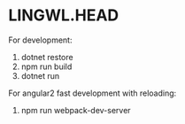 # LINGWL.HEAD

For development:
1. dotnet restore 
2. npm run build
3. dotnet run

For angular2 fast development with reloading: 
1. npm run webpack-dev-server



